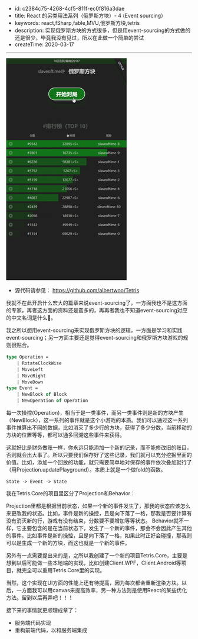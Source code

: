 - id: c2384c75-4268-4cf5-811f-ec0f816a3dae
- title: React 的另类用法系列（俄罗斯方块）- 4 (Event sourcing）
- keywords: react,fSharp,fable,MVU,俄罗斯方块,tetris
- description: 实现俄罗斯方块的方式很多，但是用event-sourcing的方式做的还是很少，毕竟我没有见过，所以在此做一个简单的尝试
- createTime: 2020-03-17
---


![play board](./play.gif)


* 源代码请参见： https://github.com/albertwoo/Tetris


我就不在此开启什么宏大的篇章来说event-sourcing了，一方面我也不是这方面的专家，再者这方面的资料还是蛮多的，再再者我也不知道event-sourcing对应的中文名词是什么🤣。

我之所以想用event-sourcing来实现俄罗斯方块的逻辑，一方面是学习和实践event-sourcing；另一方面主要还是觉得event-sourcing和俄罗斯方块游戏的规则很贴合。


```fsharp
type Operation =
    | RotateClockWise
    | MoveLeft
    | MoveRight
    | MoveDown
type Event =
    | NewBlock of Block
    | NewOperation of Operation
```


每一次操控(Operation)，相当于是一类事件，而另一类事件则是新的方块产生（NewBlock），这一系列的事件就是这个小游戏的本质。我们可以通过这一系列事件推算出不同的数据，比如消灭了多少行的方块，获得了多少分数，当前移动的方块的位置等等，都可以通多回溯这些事件来获得。

这就好比是财务做账一样，你永远只能添加一个新的记录，而不能修改旧的账目，否则就会出大事了。所以只要我们保存好了这些记录，我们就可以充分挖掘里面的价值。比如，添加一个回放的功能，就只需要简单地对保存的事件依次叠加就行了（用Projection.updatePlayground）。本质上就是一个做fold的函数。

    State -> Event -> State


我在Tetris.Core的项目里区分了Projection和Behavior：

Projection里都是根据当前状态，如果一个新的事件发生了，那我的状态应该怎么来更改我的状态。比如，事件是新的操控，且是向下落了一格，那我是否要计算有没有消灭新的行，游戏有没有结束，分数要不要增加等等状态。
Behavior就不一样，它主要包含的是在当前状态下，发生了一个新的事件，那会不会因此产生其他的事件。比如事件是新的操控，且是向下落了一格，如果此时正好会碰撞，那我则可以是生成一个新的方块，而这也就是一个新的事件。

另外有一点需要提出来的是，之所以我创建了一个新的项目Tetris.Core，主要是想到以后可能做一些本地端的实现，比如创建Client.WPF，Client.Android等项目，就完全可以重用Tetris.Core里的实现。

当然，这个实现在UI方面的性能上还有待提高，因为每次都会重新渲染方块。以后，一方面我可以用canvas来提高效率，另一种方法则是使用React的某些优化方法。留到以后再弄吧！！！


接下来的事情就更顺理成章了：
* 服务端代码实现
* 重构前端代码，以和服务端集成
